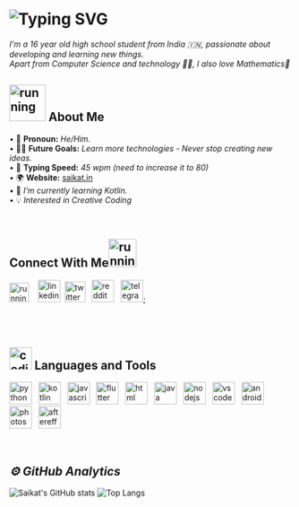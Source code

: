 


# ![Typing SVG](https://readme-typing-svg.herokuapp.com?font=Arial+Black&color=%23BABABA&size=30&vCenter=true&lines=Hi%2C+there!+%F0%9F%91%8B+I'm+Saikat)
*I'm a 16 year old high school student from India 🇮🇳, passionate about developing and learning new things.<br>
Apart from Computer Science and technology 👨‍💻, I also love Mathematics📏*



## <img src="https://raw.githubusercontent.com/innng/innng/master/assets/kyubey.gif" alt="running" width="65"/> **About Me**
• 👦 **Pronoun:** *He/Him.*<br>
• 💪🏼 **Future Goals:** *Learn more technologies - Never stop creating new ideas.*<br>
• 🙂 **Typing Speed:** *45 wpm (need to increase it to 80)*<br>
• 🌍 **Website:** [saikat.in](https://saikat.in)<br>
• 🌱 *I’m currently learning Kotlin.*<br>
• 💡 *Interested in Creative Coding*<br>

<br>

## **Connect With Me**<img src="https://media2.giphy.com/media/KcPAarmcMy34NQJG3H/giphy.gif?cid=790b7611e306df1d2c887d46117aeb6ebd9bcd03698476ea&rid=giphy.gif&ct=s" alt="running" width="50"/><br>
<a href="https://instagram.com/saikat._"><img src="https://seeklogo.com/images/I/instagram-new-2016-logo-D9D42A0AD4-seeklogo.com.png" alt="running" width="35"/></a> &nbsp;&nbsp;
<a href="https://linkedin.com/u/saikat0326"><img src="https://seeklogo.com/images/L/linkedin-in-icon-logo-2E34704F04-seeklogo.com.png" alt="linkedin" width="40"/></a>&nbsp;
<a href="https://twitter.com/saikatdas_"><img src="https://seeklogo.com/images/T/twitter-2012-positive-logo-916EDF1309-seeklogo.com.png" alt="twitter" width="37"/></a>&nbsp;&nbsp;
<a href="https://reddit.com/u/saikat_"><img src="https://seeklogo.com/images/R/reddit-logo-23F13F6A6A-seeklogo.com.png" alt="reddit" width="40"/></a>&nbsp;&nbsp;
<a href="https://telegram.me/saikat0326"><img src="https://seeklogo.com/images/T/telegram-logo-AD3D08A014-seeklogo.com.png" alt="telegram" width="40"/></a>;&nbsp;

<br>
<br>

## <img src="https://media0.giphy.com/media/QssGEmpkyEOhBCb7e1/giphy.gif" alt="coding" width="40"/> **Languages and Tools**
<a href="https://www.python.org/"><img src="https://seeklogo.com/images/P/python-logo-A32636CAA3-seeklogo.com.png" alt="python" width="40"/></a>&nbsp;&nbsp;
<a href="https://kotlinlang.org/"><img src="https://seeklogo.com/images/K/kotlin-logo-30C1970B05-seeklogo.com.png" alt="kotlin" width="40"/></a>&nbsp;&nbsp;
<a href="https://www.javascript.com/"><img src="https://seeklogo.com/images/J/javascript-js-logo-2949701702-seeklogo.com.png" alt="javascript" width="40"/></a>&nbsp;&nbsp;
<a href="https://flutter.dev"><img src="https://seeklogo.com/images/F/flutter-logo-5086DD11C5-seeklogo.com.png" alt="flutter" width="40"/></a>&nbsp;&nbsp;
<a href="https://html.com/"><img src="https://seeklogo.com/images/H/html5-logo-EF92D240D7-seeklogo.com.png" alt="html" width="40"/></a>&nbsp;&nbsp;
<a href="https://www.java.com/en/"><img src="https://seeklogo.com/images/J/java-logo-7F8B35BAB3-seeklogo.com.png" alt="java" width="40"/></a>&nbsp;&nbsp;
<a href="https://nodejs.org/en/"><img src="https://seeklogo.com/images/N/nodejs-logo-FBE122E377-seeklogo.com.png" alt="nodejs" width="40"/></a>&nbsp;&nbsp;
<a href="https://code.visualstudio.com"><img src="https://seeklogo.com/images/V/visual-studio-code-logo-284BC24C39-seeklogo.com.png" alt="vscode" width="40"/></a>&nbsp;&nbsp;
<a href="https://developer.android.com"><img src="https://seeklogo.com/images/A/android-new-2019-logo-3CD3BC571C-seeklogo.com.png" alt="androidstudio" width="40"/></a>&nbsp;&nbsp;
<a href="https://www.adobe.com/in/products/photoshop.html"><img src="https://seeklogo.com/images/A/adobe-photoshop-logo-7B88D7B5AA-seeklogo.com.png" alt="photoshop" width="40"/></a>&nbsp;&nbsp;
<a href="https://www.adobe.com/in/products/aftereffects.html"><img src="https://seeklogo.com/images/A/adobe-after-effects-logo-960B473FE4-seeklogo.com.png" alt="aftereffects" width="40"/></a>&nbsp;&nbsp;

<br>

## ***⚙️ GitHub Analytics***
![Saikat's GitHub stats](https://github-readme-stats.vercel.app/api?username=saikat0326&show_icons=true&theme=radical)
![Top Langs](https://github-readme-stats.vercel.app/api/top-langs/?username=saikat0326&layout=compact&theme=radical)
